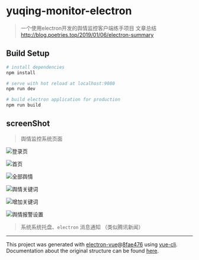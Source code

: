 # yuqing-monitor-electron

> 一个使用electron开发的舆情监控客户端练手项目
> 文章总结 http://blog.poetries.top/2019/01/06/electron-summary

## Build Setup

``` bash
# install dependencies
npm install

# serve with hot reload at localhost:9080
npm run dev

# build electron application for production
npm run build
```


## screenShot

> 舆情监控系统页面

![登录页](https://upload-images.jianshu.io/upload_images/1480597-c596db05f2a2eb91.png?imageMogr2/auto-orient/strip%7CimageView2/2/w/1240)

![首页](https://upload-images.jianshu.io/upload_images/1480597-f1c5b093710846e0.png?imageMogr2/auto-orient/strip%7CimageView2/2/w/1240)

![全部舆情](https://upload-images.jianshu.io/upload_images/1480597-935c08dbd2b1f7cd.png?imageMogr2/auto-orient/strip%7CimageView2/2/w/1240)

![舆情关键词](https://upload-images.jianshu.io/upload_images/1480597-b5879fb1d2210b04.png?imageMogr2/auto-orient/strip%7CimageView2/2/w/1240)

![增加关键词](https://upload-images.jianshu.io/upload_images/1480597-6a1baa70cfadb1b6.png?imageMogr2/auto-orient/strip%7CimageView2/2/w/1240)

![舆情报警设置](https://upload-images.jianshu.io/upload_images/1480597-376b9f4cc912bc25.png?imageMogr2/auto-orient/strip%7CimageView2/2/w/1240)

> 系统系统托盘、`electron` 消息通知 （类似腾讯新闻）






---

This project was generated with [electron-vue](https://github.com/SimulatedGREG/electron-vue)@[8fae476](https://github.com/SimulatedGREG/electron-vue/tree/8fae4763e9d225d3691b627e83b9e09b56f6c935) using [vue-cli](https://github.com/vuejs/vue-cli). Documentation about the original structure can be found [here](https://simulatedgreg.gitbooks.io/electron-vue/content/index.html).
